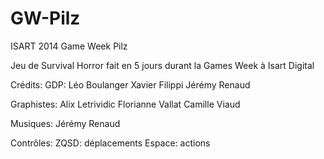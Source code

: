 GW-Pilz
=======

ISART 2014 Game Week Pilz

Jeu de Survival Horror fait en 5 jours durant la Games Week à Isart Digital

Crédits:
GDP: 
  Léo Boulanger
  Xavier Filippi
  Jérémy Renaud

Graphistes:
  Alix Letrividic
  Florianne Vallat
  Camille Viaud
  
Musiques: 
  Jérémy Renaud

Contrôles: 
  ZQSD: déplacements
  Espace: actions
